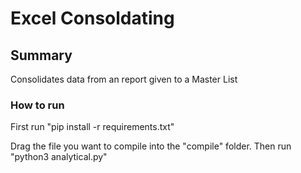 
# Excel Consoldating

## Summary

Consolidates data from an report given to a Master List

### How to run

First run "pip install -r requirements.txt"

Drag the file you want to compile into the "compile" folder. Then run "python3 analytical.py"
